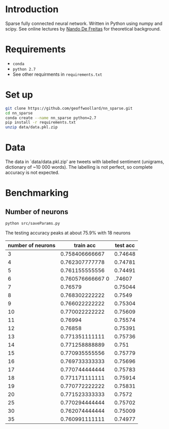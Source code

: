 # Introduction
Sparse fully connected neural network. Written in Python using numpy and scipy. See online lectures by [Nando De Freitas](http://www.cs.ubc.ca/~nando/340-2012/index.php) for theoretical background.

# Requirements
* `conda`
* `python 2.7`
* See other requirments in `requirements.txt`

# Set up
```bash
git clone https://github.com/geoffwoollard/nn_sparse.git
cd nn_sparse
conda create --name nn_sparse python=2.7
pip install -r requirements.txt
unzip data/data.pkl.zip
```

# Data
The data in `data/data.pkl.zip' are tweets with labelled sentiment (unigrams, dictionary of ~10 000 words). The labelling is not perfect, so complete accuracy is not expected.

# Benchmarking
## Number of neurons
`python src/saveParams.py`

The testing accuracy peaks at about 75.9% with 18 neurons

|number of neurons|train acc|test acc|
|-|-|-|
|3 |0.758406666667 |0.74648|
|4 |0.762307777778 |0.74781|
|5 |0.761155555556 |0.74491|
|6| 0.760576666667 0|.74607|
|7| 0.76579 |0.75044|
|8| 0.768302222222 |0.7549|
|9| 0.766022222222 |0.75304|
|10| 0.770022222222 |0.75609|
|11| 0.76994 |0.75574|
|12| 0.76858 |0.75391|
|13| 0.771351111111 |0.75736|
|14| 0.771258888889 |0.751|
|15| 0.770935555556 |0.75779|
|16| 0.769733333333 |0.75696|
|17| 0.770744444444 |0.75783|
|18| 0.771171111111 |0.75914|
|19| 0.770772222222 |0.75831|
|20| 0.771523333333 |0.7572|
|25| 0.770294444444 |0.75702|
|30| 0.762074444444 |0.75009|
|35| 0.760991111111 |0.74977|
